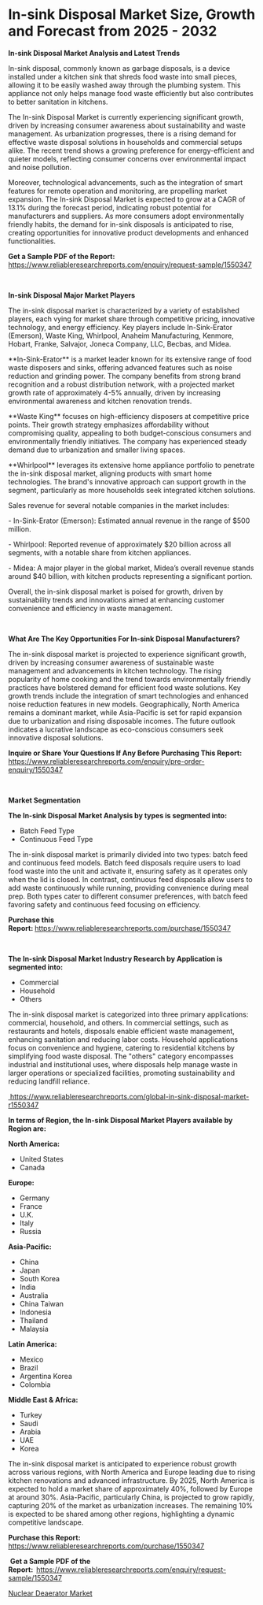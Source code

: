 <p><h1>In-sink Disposal Market Size, Growth and Forecast from 2025 - 2032</h1></p><p><strong>In-sink Disposal Market Analysis and Latest Trends</strong></p>
<p><p>In-sink disposal, commonly known as garbage disposals, is a device installed under a kitchen sink that shreds food waste into small pieces, allowing it to be easily washed away through the plumbing system. This appliance not only helps manage food waste efficiently but also contributes to better sanitation in kitchens. </p><p>The In-sink Disposal Market is currently experiencing significant growth, driven by increasing consumer awareness about sustainability and waste management. As urbanization progresses, there is a rising demand for effective waste disposal solutions in households and commercial setups alike. The recent trend shows a growing preference for energy-efficient and quieter models, reflecting consumer concerns over environmental impact and noise pollution.</p><p>Moreover, technological advancements, such as the integration of smart features for remote operation and monitoring, are propelling market expansion. The In-sink Disposal Market is expected to grow at a CAGR of 13.1% during the forecast period, indicating robust potential for manufacturers and suppliers. As more consumers adopt environmentally friendly habits, the demand for in-sink disposals is anticipated to rise, creating opportunities for innovative product developments and enhanced functionalities.</p></p>
<p><strong>Get a Sample PDF of the Report:&nbsp;</strong> <a href="https://www.reliableresearchreports.com/enquiry/request-sample/1550347?utm_campaign=2797&utm_medium=2&utm_source=Github&utm_content=ia&utm_term=11042025&utm_id=in-sink-disposal">https://www.reliableresearchreports.com/enquiry/request-sample/1550347</a></p>
<p>&nbsp;</p>
<p><strong>In-sink Disposal Major Market Players</strong></p>
<p><p>The in-sink disposal market is characterized by a variety of established players, each vying for market share through competitive pricing, innovative technology, and energy efficiency. Key players include In-Sink-Erator (Emerson), Waste King, Whirlpool, Anaheim Manufacturing, Kenmore, Hobart, Franke, Salvajor, Joneca Company, LLC, Becbas, and Midea.</p><p>**In-Sink-Erator** is a market leader known for its extensive range of food waste disposers and sinks, offering advanced features such as noise reduction and grinding power. The company benefits from strong brand recognition and a robust distribution network, with a projected market growth rate of approximately 4-5% annually, driven by increasing environmental awareness and kitchen renovation trends.</p><p>**Waste King** focuses on high-efficiency disposers at competitive price points. Their growth strategy emphasizes affordability without compromising quality, appealing to both budget-conscious consumers and environmentally friendly initiatives. The company has experienced steady demand due to urbanization and smaller living spaces.</p><p>**Whirlpool** leverages its extensive home appliance portfolio to penetrate the in-sink disposal market, aligning products with smart home technologies. The brand's innovative approach can support growth in the segment, particularly as more households seek integrated kitchen solutions.</p><p>Sales revenue for several notable companies in the market includes:</p><p>- In-Sink-Erator (Emerson): Estimated annual revenue in the range of $500 million.</p><p>- Whirlpool: Reported revenue of approximately $20 billion across all segments, with a notable share from kitchen appliances.</p><p>- Midea: A major player in the global market, Midea’s overall revenue stands around $40 billion, with kitchen products representing a significant portion.</p><p>Overall, the in-sink disposal market is poised for growth, driven by sustainability trends and innovations aimed at enhancing customer convenience and efficiency in waste management.</p></p>
<p>&nbsp;</p>
<p><strong>What Are The Key Opportunities For In-sink Disposal Manufacturers?</strong></p>
<p><p>The in-sink disposal market is projected to experience significant growth, driven by increasing consumer awareness of sustainable waste management and advancements in kitchen technology. The rising popularity of home cooking and the trend towards environmentally friendly practices have bolstered demand for efficient food waste solutions. Key growth trends include the integration of smart technologies and enhanced noise reduction features in new models. Geographically, North America remains a dominant market, while Asia-Pacific is set for rapid expansion due to urbanization and rising disposable incomes. The future outlook indicates a lucrative landscape as eco-conscious consumers seek innovative disposal solutions.</p></p>
<p><strong>Inquire or Share Your Questions If Any Before Purchasing This Report:</strong> <a href="https://www.reliableresearchreports.com/enquiry/pre-order-enquiry/1550347?utm_campaign=2797&utm_medium=2&utm_source=Github&utm_content=ia&utm_term=11042025&utm_id=in-sink-disposal">https://www.reliableresearchreports.com/enquiry/pre-order-enquiry/1550347</a></p>
<p>&nbsp;</p>
<p><strong>Market Segmentation</strong></p>
<p><strong>The In-sink Disposal Market Analysis by types is segmented into:</strong></p>
<p><ul><li>Batch Feed Type</li><li>Continuous Feed Type</li></ul></p>
<p><p>The in-sink disposal market is primarily divided into two types: batch feed and continuous feed models. Batch feed disposals require users to load food waste into the unit and activate it, ensuring safety as it operates only when the lid is closed. In contrast, continuous feed disposals allow users to add waste continuously while running, providing convenience during meal prep. Both types cater to different consumer preferences, with batch feed favoring safety and continuous feed focusing on efficiency.</p></p>
<p><strong>Purchase this Report:&nbsp;</strong><a href="https://www.reliableresearchreports.com/purchase/1550347?utm_campaign=2797&utm_medium=2&utm_source=Github&utm_content=ia&utm_term=11042025&utm_id=in-sink-disposal">https://www.reliableresearchreports.com/purchase/1550347</a></p>
<p>&nbsp;</p>
<p><strong>The In-sink Disposal Market Industry Research by Application is segmented into:</strong></p>
<p><ul><li>Commercial</li><li>Household</li><li>Others</li></ul></p>
<p><p>The in-sink disposal market is categorized into three primary applications: commercial, household, and others. In commercial settings, such as restaurants and hotels, disposals enable efficient waste management, enhancing sanitation and reducing labor costs. Household applications focus on convenience and hygiene, catering to residential kitchens by simplifying food waste disposal. The "others" category encompasses industrial and institutional uses, where disposals help manage waste in larger operations or specialized facilities, promoting sustainability and reducing landfill reliance.</p></p>
<p><a href="https://www.reliableresearchreports.com/global-in-sink-disposal-market-r1550347?utm_campaign=2797&utm_medium=2&utm_source=Github&utm_content=ia&utm_term=11042025&utm_id=in-sink-disposal">&nbsp;https://www.reliableresearchreports.com/global-in-sink-disposal-market-r1550347</a></p>
<p><strong>In terms of Region, the In-sink Disposal Market Players available by Region are:</strong></p>
<p>
    <p> <strong> North America: </strong>
        <ul>
            <li>United States</li>
            <li>Canada</li>
        </ul>
        </p> 
    <p> <strong> Europe: </strong>
        <ul>
            <li>Germany</li>
            <li>France</li>
            <li>U.K.</li>
            <li>Italy</li>
            <li>Russia</li>
        </ul>
        </p> 
    <p> <strong> Asia-Pacific: </strong>
        <ul>
            <li>China</li>
            <li>Japan</li>
            <li>South Korea</li>
            <li>India</li>
            <li>Australia</li>
            <li>China Taiwan</li>
            <li>Indonesia</li>
            <li>Thailand</li>
            <li>Malaysia</li>
        </ul>
        </p> 
    <p> <strong> Latin America: </strong>
        <ul>
            <li>Mexico</li>
            <li>Brazil</li>
            <li>Argentina Korea</li>
            <li>Colombia</li>
        </ul>
        </p> 
    <p> <strong> Middle East & Africa: </strong>
        <ul>
            <li>Turkey</li>
            <li>Saudi</li>
            <li>Arabia</li>
            <li>UAE</li>
            <li>Korea</li>
        </ul>
    </p>
    </p>
<p><p>The in-sink disposal market is anticipated to experience robust growth across various regions, with North America and Europe leading due to rising kitchen renovations and advanced infrastructure. By 2025, North America is expected to hold a market share of approximately 40%, followed by Europe at around 30%. Asia-Pacific, particularly China, is projected to grow rapidly, capturing 20% of the market as urbanization increases. The remaining 10% is expected to be shared among other regions, highlighting a dynamic competitive landscape.</p></p>
<p><strong>Purchase this Report: </strong><a href="https://www.reliableresearchreports.com/purchase/1550347?utm_campaign=2797&utm_medium=2&utm_source=Github&utm_content=ia&utm_term=11042025&utm_id=in-sink-disposal">https://www.reliableresearchreports.com/purchase/1550347</a></p>
<p>&nbsp;<strong>Get a Sample PDF of the Report:&nbsp;&nbsp;</strong><a href="https://www.reliableresearchreports.com/enquiry/request-sample/1550347?utm_campaign=2797&utm_medium=2&utm_source=Github&utm_content=ia&utm_term=11042025&utm_id=in-sink-disposal">https://www.reliableresearchreports.com/enquiry/request-sample/1550347</a></p>
<p><strong></strong></p>
<p><p><a href="https://github.com/rokiahgrendy/Market-Research-Report-List-1/blob/main/nuclear-deaerator-market.md?utm_campaign=2797&utm_medium=2&utm_source=Github&utm_content=ia&utm_term=11042025&utm_id=in-sink-disposal">Nuclear Deaerator Market</a></p></p>